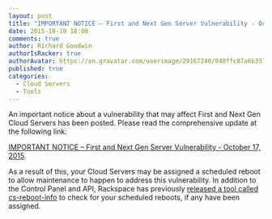```yaml
---
layout: post
title: "IMPORTANT NOTICE – First and Next Gen Server Vulnerability - October 17, 2015"
date: 2015-10-19 18:00
comments: true
author: Richard Goodwin
authorIsRacker: true
authorAvatar: https://en.gravatar.com/userimage/29167240/940ffc87a6b337be4bcc2742604a5106.jpeg
published: true
categories:
  - Cloud Servers
  - Tools
---
```


An important notice about a vulnerability that may affect First and Next Gen Cloud Servers has been posted. Please read the comprehensive update at the following link:

[IMPORTANT NOTICE – First and Next Gen Server Vulnerability - October 17, 2015](https://community.rackspace.com/general/f/53/t/6120).

As a result of this, your Cloud Servers may be assigned a scheduled reboot to allow maintenance to happen to address this vulnerability. In addition to the Control Panel and API, Rackspace has previously [released a tool called cs-reboot-info](https://developer.rackspace.com/blog/cloud-servers-reboot-info/) to check for your scheduled reboots, if any have been assigned. 
